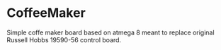 # CoffeeMaker
Simple coffe maker board based on atmega 8 meant to replace original Russell Hobbs 19590-56 control board. 
